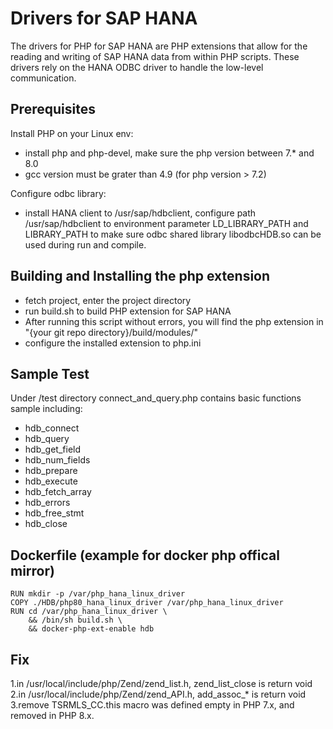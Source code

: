 # Drivers for SAP HANA
The drivers for PHP for SAP HANA are PHP extensions that allow for the 
reading and writing of SAP HANA data from within PHP scripts. These drivers 
rely on the HANA ODBC driver to handle the low-level communication.

## Prerequisites
Install PHP on your Linux env:
* install php and php-devel, make sure the php version between 7.* and 8.0
* gcc version must be grater than 4.9 (for php version > 7.2)

Configure odbc library:
* install HANA client to /usr/sap/hdbclient, configure path /usr/sap/hdbclient to environment parameter LD_LIBRARY_PATH and LIBRARY_PATH to make sure odbc shared library libodbcHDB.so can be used during run and compile.

## Building and Installing the php extension
* fetch project, enter the project directory
* run build.sh to build PHP extension for SAP HANA
* After running this script without errors, you will find the php extension in "{your git repo directory}/build/modules/"
* configure the installed extension to php.ini

## Sample Test 
Under /test directory connect_and_query.php contains basic functions sample including:
 * hdb_connect 
 * hdb_query
 * hdb_get_field
 * hdb_num_fields
 * hdb_prepare
 * hdb_execute
 * hdb_fetch_array
 * hdb_errors
 * hdb_free_stmt
 * hdb_close

## Dockerfile (example for docker php offical mirror)
```
RUN mkdir -p /var/php_hana_linux_driver
COPY ./HDB/php80_hana_linux_driver /var/php_hana_linux_driver
RUN cd /var/php_hana_linux_driver \ 
    && /bin/sh build.sh \
    && docker-php-ext-enable hdb
```

## Fix
1.in /usr/local/include/php/Zend/zend_list.h, zend_list_close is return void
2.in /usr/local/include/php/Zend/zend_API.h, add_assoc_* is return void
3.remove TSRMLS_CC.this macro was defined empty in PHP 7.x, and removed in PHP 8.x.